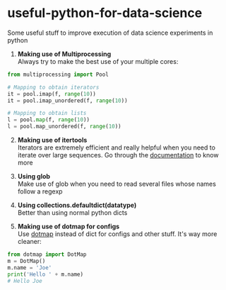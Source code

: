 # useful-python-for-data-science
Some useful stuff to improve execution of data science experiments in python

1. **Making use of Multiprocessing**  
Always try to make the best use of your multiple cores:
```python
from multiprocessing import Pool

# Mapping to obtain iterators
it = pool.imap(f, range(10))
it = pool.imap_unordered(f, range(10))

# Mapping to obtain lists
l = pool.map(f, range(10))
l = pool.map_unordered(f, range(10))
```
2. **Making use of itertools**  
Iterators are extremely efficient and really helpful when you need to iterate over large sequences. Go through the [documentation](https://docs.python.org/2/library/itertools.html) to know more

3. **Using glob**  
Make use of glob when you need to read several files whose names follow a regexp

4. **Using collections.defaultdict(datatype)**  
Better than using normal python dicts

5. **Making use of dotmap for configs**  
Use [dotmap](https://pypi.org/project/dotmap/) instead of dict for configs and other stuff. It's way more cleaner:
```python
from dotmap import DotMap
m = DotMap()
m.name = 'Joe'
print('Hello ' + m.name)
# Hello Joe
```
